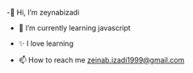  -👋 Hi, I’m zeynabizadi
                                                                            
- 🌱 I’m currently learning javascript

- ✨ I love learning

- 📫 How to reach me  zeinab.izadi1999@gmail.com


